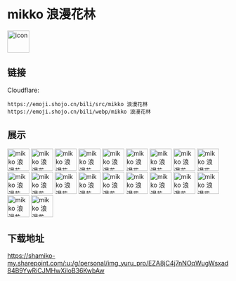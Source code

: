 # mikko 浪漫花林
<img src="https://emoji.shojo.cn/bili/src/mikko 浪漫花林/icon.png" width="50" height="50" alt="icon">

## 链接
Cloudflare:
```
https://emoji.shojo.cn/bili/src/mikko 浪漫花林
https://emoji.shojo.cn/bili/webp/mikko 浪漫花林
```
## 展示
<img src="https://emoji.shojo.cn/bili/src/mikko 浪漫花林/mikko 浪漫花林-你最好啦.png" width="50" height="50" alt="mikko 浪漫花林-你最好啦">
<img src="https://emoji.shojo.cn/bili/src/mikko 浪漫花林/mikko 浪漫花林-一起丸.png" width="50" height="50" alt="mikko 浪漫花林-一起丸">
<img src="https://emoji.shojo.cn/bili/src/mikko 浪漫花林/mikko 浪漫花林-啵啵啵.png" width="50" height="50" alt="mikko 浪漫花林-啵啵啵">
<img src="https://emoji.shojo.cn/bili/src/mikko 浪漫花林/mikko 浪漫花林-不好意思.png" width="50" height="50" alt="mikko 浪漫花林-不好意思">
<img src="https://emoji.shojo.cn/bili/src/mikko 浪漫花林/mikko 浪漫花林-安慰.png" width="50" height="50" alt="mikko 浪漫花林-安慰">
<img src="https://emoji.shojo.cn/bili/src/mikko 浪漫花林/mikko 浪漫花林-乖巧.png" width="50" height="50" alt="mikko 浪漫花林-乖巧">
<img src="https://emoji.shojo.cn/bili/src/mikko 浪漫花林/mikko 浪漫花林-干饭干饭.png" width="50" height="50" alt="mikko 浪漫花林-干饭干饭">
<img src="https://emoji.shojo.cn/bili/src/mikko 浪漫花林/mikko 浪漫花林-我不管.png" width="50" height="50" alt="mikko 浪漫花林-我不管">
<img src="https://emoji.shojo.cn/bili/src/mikko 浪漫花林/mikko 浪漫花林-想你了.png" width="50" height="50" alt="mikko 浪漫花林-想你了">
<img src="https://emoji.shojo.cn/bili/src/mikko 浪漫花林/mikko 浪漫花林-扩列.png" width="50" height="50" alt="mikko 浪漫花林-扩列">
<img src="https://emoji.shojo.cn/bili/src/mikko 浪漫花林/mikko 浪漫花林-涨知识了.png" width="50" height="50" alt="mikko 浪漫花林-涨知识了">
<img src="https://emoji.shojo.cn/bili/src/mikko 浪漫花林/mikko 浪漫花林-打电话.png" width="50" height="50" alt="mikko 浪漫花林-打电话">
<img src="https://emoji.shojo.cn/bili/src/mikko 浪漫花林/mikko 浪漫花林-爱你哟.png" width="50" height="50" alt="mikko 浪漫花林-爱你哟">
<img src="https://emoji.shojo.cn/bili/src/mikko 浪漫花林/mikko 浪漫花林-球球了.png" width="50" height="50" alt="mikko 浪漫花林-球球了">
<img src="https://emoji.shojo.cn/bili/src/mikko 浪漫花林/mikko 浪漫花林-累趴了.png" width="50" height="50" alt="mikko 浪漫花林-累趴了">
<img src="https://emoji.shojo.cn/bili/src/mikko 浪漫花林/mikko 浪漫花林-啊.png" width="50" height="50" alt="mikko 浪漫花林-啊">
<img src="https://emoji.shojo.cn/bili/src/mikko 浪漫花林/mikko 浪漫花林-美味.png" width="50" height="50" alt="mikko 浪漫花林-美味">
<img src="https://emoji.shojo.cn/bili/src/mikko 浪漫花林/mikko 浪漫花林-早点睡.png" width="50" height="50" alt="mikko 浪漫花林-早点睡">
<img src="https://emoji.shojo.cn/bili/src/mikko 浪漫花林/mikko 浪漫花林-爆料.png" width="50" height="50" alt="mikko 浪漫花林-爆料">
<img src="https://emoji.shojo.cn/bili/src/mikko 浪漫花林/mikko 浪漫花林-贴贴.png" width="50" height="50" alt="mikko 浪漫花林-贴贴">

## 下载地址

https://shamiko-my.sharepoint.com/:u:/g/personal/img_yuru_pro/EZA8jC4j7nNOqWugWsxad84B9YwRiCJMHwXiIoB36KwbAw